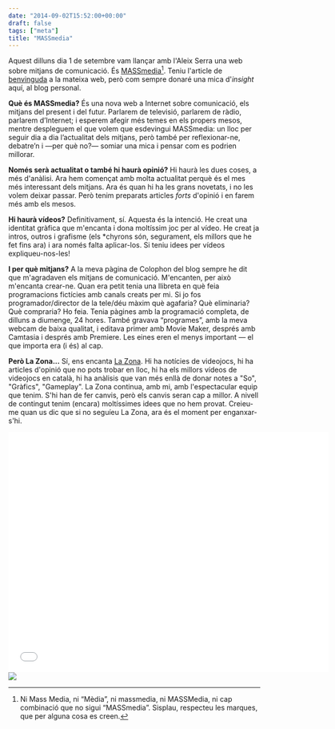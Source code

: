 ```yaml
---
date: "2014-09-02T15:52:00+00:00"
draft: false
tags: ["meta"]
title: "MASSmedia"
---
```

Aquest dilluns dia 1 de setembre vam llançar amb l'Aleix Serra una web sobre mitjans de comunicació. És [MASSmedia](http://www.massmedia.cat)[^1]. Teniu l'article de [benvinguda](http://www.massmedia.cat/especials/2014/08/massmedia/) a la mateixa web, però com sempre donaré una mica d'*insight* aquí, al blog personal.

<!-- more -->

**Què és MASSmedia?** És una nova web a Internet sobre comunicació, els mitjans del present i del futur. Parlarem de televisió, parlarem de ràdio, parlarem d’Internet; i esperem afegir més temes en els propers mesos, mentre despleguem el que volem que esdevingui MASSmedia: un lloc per seguir dia a dia l’actualitat dels mitjans, però també per reflexionar-ne, debatre’n i —per què no?— somiar una mica i pensar com es podrien millorar.

**Només serà actualitat o també hi haurà opinió?** Hi haurà les dues coses, a més d'anàlisi. Ara hem començat amb molta actualitat perquè és el mes més interessant dels mitjans. Ara és quan hi ha les grans novetats, i no les volem deixar passar. Però tenim preparats articles *forts* d'opinió i en farem més amb els mesos.

**Hi haurà vídeos?** Definitivament, sí. Aquesta és la intenció. He creat una identitat gràfica que m'encanta i dona moltíssim joc per al vídeo. He creat ja intros, outros i grafisme (els *chyrons són, segurament, els millors que he fet fins ara) i ara només falta aplicar-los. Si teniu idees per vídeos expliqueu-nos-les!

**I per què mitjans?** A la meva pàgina de Colophon del blog sempre he dit que m'agradaven els mitjans de comunicació. M'encanten, per això m'encanta crear-ne. Quan era petit tenia una llibreta en què feia programacions fictícies amb canals creats per mi. Si jo fos programador/director de la tele/déu màxim què agafaria? Què eliminaria? Què compraria? Ho feia. Tenia pàgines amb la programació completa, de dilluns a diumenge, 24 hores. També gravava “programes”, amb la meva webcam de baixa qualitat, i editava primer amb Movie Maker, després amb Camtasia i després amb Premiere. Les eines eren el menys important — el que importa era (i és) al cap.

**Però La Zona...** Sí, ens encanta [La Zona](http://www.lazona.cat). Hi ha notícies de videojocs, hi ha articles d'opinió que no pots trobar en lloc, hi ha els millors vídeos de videojocs en català, hi ha anàlisis que van més enllà de donar notes a "So", "Gràfics", "Gameplay". La Zona continua, amb mi, amb l'espectacular equip que tenim. S'hi han de fer canvis, però els canvis seran cap a millor. A nivell de contingut tenim (encara) moltíssimes idees que no hem provat. Creieu-me quan us dic que si no seguíeu La Zona, ara és el moment per enganxar-s'hi.

<iframe width="640" height="480" src="//www.youtube.com/embed/amKB9ugadkY" frameborder="0" allowfullscreen></iframe>

<img id="splash" src="http://cdn.massmedia.cat/multimedia/png/1409505911-019cd1683d089935c0253008ee710c09.png"/>

[^1]: Ni Mass Media, ni “Mèdia”, ni massmedia, ni MASSMedia, ni cap combinació que no sigui “MASSmedia”. Sisplau, respecteu les marques, que per alguna cosa es creen.
